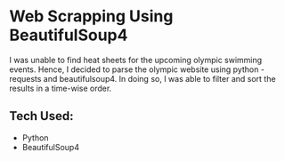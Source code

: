 # Web Scrapping Using BeautifulSoup4

I was unable to find heat sheets for the upcoming olympic swimming events. Hence, I decided to parse the olympic website using python - requests and beautifulsoup4. In doing so, I was able to filter and sort the results in a time-wise order. 

## Tech Used:
- Python
- BeautifulSoup4